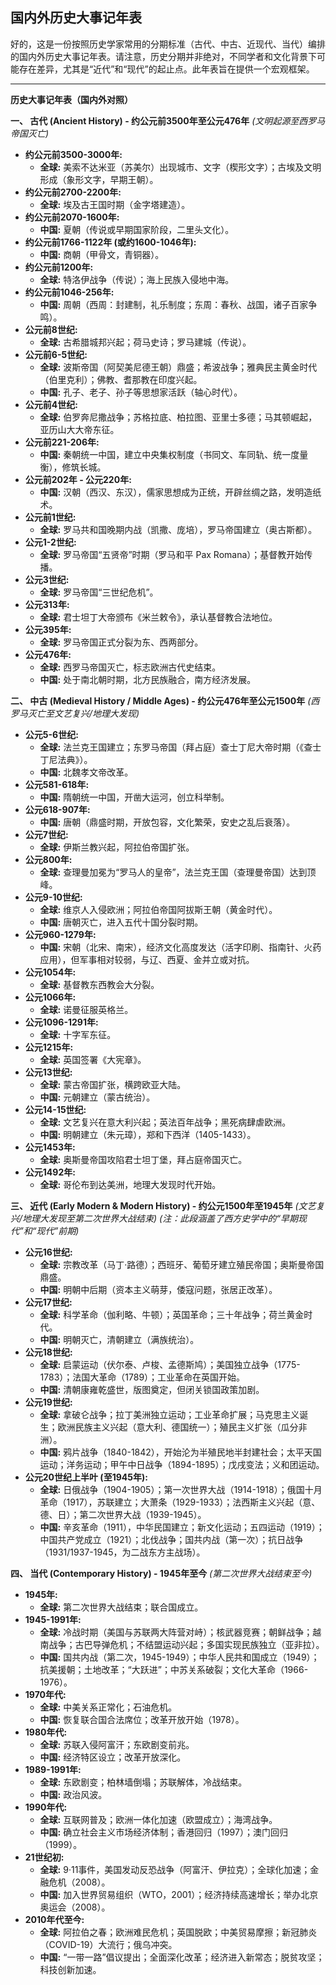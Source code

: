 ## 国内外历史大事记年表
好的，这是一份按照历史学家常用的分期标准（古代、中古、近现代、当代）编排的国内外历史大事记年表。请注意，历史分期并非绝对，不同学者和文化背景下可能存在差异，尤其是“近代”和“现代”的起止点。此年表旨在提供一个宏观框架。

---

**历史大事记年表（国内外对照）**

**一、 古代 (Ancient History) - 约公元前3500年至公元476年**
*(文明起源至西罗马帝国灭亡)*

*   **约公元前3500-3000年:**
    *   **全球:** 美索不达米亚（苏美尔）出现城市、文字（楔形文字）；古埃及文明形成（象形文字，早期王朝）。
*   **约公元前2700-2200年:**
    *   **全球:** 埃及古王国时期（金字塔建造）。
*   **约公元前2070-1600年:**
    *   **中国:** 夏朝（传说或早期国家阶段，二里头文化）。
*   **约公元前1766-1122年 (或约1600-1046年):**
    *   **中国:** 商朝（甲骨文，青铜器）。
*   **约公元前1200年:**
    *   **全球:** 特洛伊战争（传说）；海上民族入侵地中海。
*   **约公元前1046-256年:**
    *   **中国:** 周朝（西周：封建制，礼乐制度；东周：春秋、战国，诸子百家争鸣）。
*   **公元前8世纪:**
    *   **全球:** 古希腊城邦兴起；荷马史诗；罗马建城（传说）。
*   **公元前6-5世纪:**
    *   **全球:** 波斯帝国（阿契美尼德王朝）鼎盛；希波战争；雅典民主黄金时代（伯里克利）；佛教、耆那教在印度兴起。
    *   **中国:** 孔子、老子、孙子等思想家活跃（轴心时代）。
*   **公元前4世纪:**
    *   **全球:** 伯罗奔尼撒战争；苏格拉底、柏拉图、亚里士多德；马其顿崛起，亚历山大大帝东征。
*   **公元前221-206年:**
    *   **中国:** 秦朝统一中国，建立中央集权制度（书同文、车同轨、统一度量衡），修筑长城。
*   **公元前202年 - 公元220年:**
    *   **中国:** 汉朝（西汉、东汉），儒家思想成为正统，开辟丝绸之路，发明造纸术。
*   **公元前1世纪:**
    *   **全球:** 罗马共和国晚期内战（凯撒、庞培），罗马帝国建立（奥古斯都）。
*   **公元1-2世纪:**
    *   **全球:** 罗马帝国“五贤帝”时期（罗马和平 Pax Romana）；基督教开始传播。
*   **公元3世纪:**
    *   **全球:** 罗马帝国“三世纪危机”。
*   **公元313年:**
    *   **全球:** 君士坦丁大帝颁布《米兰敕令》，承认基督教合法地位。
*   **公元395年:**
    *   **全球:** 罗马帝国正式分裂为东、西两部分。
*   **公元476年:**
    *   **全球:** 西罗马帝国灭亡，标志欧洲古代史结束。
    *   **中国:** 处于南北朝时期，北方民族融合，南方经济发展。

**二、 中古 (Medieval History / Middle Ages) - 约公元476年至公元1500年**
*(西罗马灭亡至文艺复兴/地理大发现)*

*   **公元5-6世纪:**
    *   **全球:** 法兰克王国建立；东罗马帝国（拜占庭）查士丁尼大帝时期（《查士丁尼法典》）。
    *   **中国:** 北魏孝文帝改革。
*   **公元581-618年:**
    *   **中国:** 隋朝统一中国，开凿大运河，创立科举制。
*   **公元618-907年:**
    *   **中国:** 唐朝（鼎盛时期，开放包容，文化繁荣，安史之乱后衰落）。
*   **公元7世纪:**
    *   **全球:** 伊斯兰教兴起，阿拉伯帝国扩张。
*   **公元800年:**
    *   **全球:** 查理曼加冕为“罗马人的皇帝”，法兰克王国（查理曼帝国）达到顶峰。
*   **公元9-10世纪:**
    *   **全球:** 维京人入侵欧洲；阿拉伯帝国阿拔斯王朝（黄金时代）。
    *   **中国:** 唐朝灭亡，进入五代十国分裂时期。
*   **公元960-1279年:**
    *   **中国:** 宋朝（北宋、南宋），经济文化高度发达（活字印刷、指南针、火药应用），但军事相对较弱，与辽、西夏、金并立或对抗。
*   **公元1054年:**
    *   **全球:** 基督教东西教会大分裂。
*   **公元1066年:**
    *   **全球:** 诺曼征服英格兰。
*   **公元1096-1291年:**
    *   **全球:** 十字军东征。
*   **公元1215年:**
    *   **全球:** 英国签署《大宪章》。
*   **公元13世纪:**
    *   **全球:** 蒙古帝国扩张，横跨欧亚大陆。
    *   **中国:** 元朝建立（蒙古统治）。
*   **公元14-15世纪:**
    *   **全球:** 文艺复兴在意大利兴起；英法百年战争；黑死病肆虐欧洲。
    *   **中国:** 明朝建立（朱元璋），郑和下西洋（1405-1433）。
*   **公元1453年:**
    *   **全球:** 奥斯曼帝国攻陷君士坦丁堡，拜占庭帝国灭亡。
*   **公元1492年:**
    *   **全球:** 哥伦布到达美洲，地理大发现时代开始。

**三、 近代 (Early Modern & Modern History) - 约公元1500年至1945年**
*(文艺复兴/地理大发现至第二次世界大战结束)*
*(注：此段涵盖了西方史学中的“早期现代”和“现代”前期)*

*   **公元16世纪:**
    *   **全球:** 宗教改革（马丁·路德）；西班牙、葡萄牙建立殖民帝国；奥斯曼帝国鼎盛。
    *   **中国:** 明朝中后期（资本主义萌芽，倭寇问题，张居正改革）。
*   **公元17世纪:**
    *   **全球:** 科学革命（伽利略、牛顿）；英国革命；三十年战争；荷兰黄金时代。
    *   **中国:** 明朝灭亡，清朝建立（满族统治）。
*   **公元18世纪:**
    *   **全球:** 启蒙运动（伏尔泰、卢梭、孟德斯鸠）；美国独立战争（1775-1783）；法国大革命（1789）；工业革命在英国开始。
    *   **中国:** 清朝康雍乾盛世，版图奠定，但闭关锁国政策加剧。
*   **公元19世纪:**
    *   **全球:** 拿破仑战争；拉丁美洲独立运动；工业革命扩展；马克思主义诞生；欧洲民族主义兴起（意大利、德国统一）；殖民主义扩张（瓜分非洲）。
    *   **中国:** 鸦片战争（1840-1842），开始沦为半殖民地半封建社会；太平天国运动；洋务运动；甲午中日战争（1894-1895）；戊戌变法；义和团运动。
*   **公元20世纪上半叶 (至1945年):**
    *   **全球:** 日俄战争（1904-1905）；第一次世界大战（1914-1918）；俄国十月革命（1917），苏联建立；大萧条（1929-1933）；法西斯主义兴起（意、德、日）；第二次世界大战（1939-1945）。
    *   **中国:** 辛亥革命（1911），中华民国建立；新文化运动；五四运动（1919）；中国共产党成立（1921）；北伐战争；国共内战（第一次）；抗日战争（1931/1937-1945，为二战东方主战场）。

**四、 当代 (Contemporary History) - 1945年至今**
*(第二次世界大战结束至今)*

*   **1945年:**
    *   **全球:** 第二次世界大战结束；联合国成立。
*   **1945-1991年:**
    *   **全球:** 冷战时期（美国与苏联两大阵营对峙）；核武器竞赛；朝鲜战争；越南战争；古巴导弹危机；不结盟运动兴起；多国实现民族独立（亚非拉）。
    *   **中国:** 国共内战（第二次，1945-1949）；中华人民共和国成立（1949）；抗美援朝；土地改革；“大跃进”；中苏关系破裂；文化大革命（1966-1976）。
*   **1970年代:**
    *   **全球:** 中美关系正常化；石油危机。
    *   **中国:** 恢复联合国合法席位；改革开放开始（1978）。
*   **1980年代:**
    *   **全球:** 苏联入侵阿富汗；东欧剧变前兆。
    *   **中国:** 经济特区设立；改革开放深化。
*   **1989-1991年:**
    *   **全球:** 东欧剧变；柏林墙倒塌；苏联解体，冷战结束。
    *   **中国:** 政治风波。
*   **1990年代:**
    *   **全球:** 互联网普及；欧洲一体化加速（欧盟成立）；海湾战争。
    *   **中国:** 确立社会主义市场经济体制；香港回归（1997）；澳门回归（1999）。
*   **21世纪初:**
    *   **全球:** 9·11事件，美国发动反恐战争（阿富汗、伊拉克）；全球化加速；金融危机（2008）。
    *   **中国:** 加入世界贸易组织（WTO，2001）；经济持续高速增长；举办北京奥运会（2008）。
*   **2010年代至今:**
    *   **全球:** 阿拉伯之春；欧洲难民危机；英国脱欧；中美贸易摩擦；新冠肺炎（COVID-19）大流行；俄乌冲突。
    *   **中国:** “一带一路”倡议提出；全面深化改革；经济进入新常态；脱贫攻坚；科技创新加速。